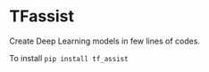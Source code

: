 # TFassist
Create Deep Learning models in few lines of codes.

To install
``pip install tf_assist``

